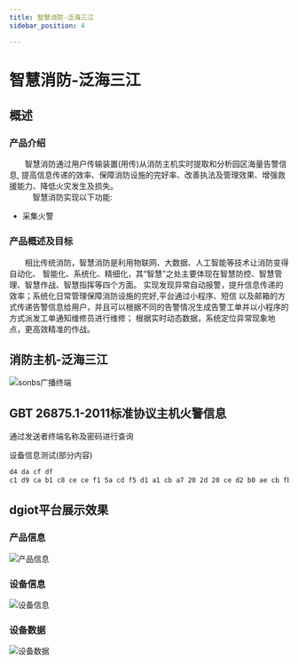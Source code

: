 ```yaml
---
title: 智慧消防-泛海三江
sidebar_position: 4

---
```


# 智慧消防-泛海三江

## 概述

### 产品介绍 

&emsp;&emsp;智慧消防通过用户传输装置(用传)从消防主机实时提取和分析园区海量告警信息,
提高信息传递的效率、保障消防设施的完好率、改善执法及管理效果、增强救援能力、降低火灾发生及损失。  
&emsp;&emsp;&emsp;智慧消防实现以下功能:
* 采集火警


### 产品概述及目标

&emsp;&emsp;相比传统消防，智慧消防是利用物联网、大数据、人工智能等技术让消防变得自动化、
智能化、系统化、精细化，其“智慧”之处主要体现在智慧防控、智慧管理、智慧作战、智慧指挥等四个方面。
实现发现异常自动报警，提升信息传递的效率；系统化日常管理保障消防设施的完好,平台通过小程序、短信
以及邮箱的方式传递告警信息给用户，并且可以根据不同的告警情况生成告警工单并以小程序的方式派发工单通知维修员进行维修；
根据实时动态数据，系统定位异常现象地点，更高效精准的作战。

## 消防主机-泛海三江
![sonbs广播终端](http://dgiot-1253666439.cos.ap-shanghai-fsi.myqcloud.com/dgiot_web/doc_ylb/sonbs/1.png)

## GBT 26875.1-2011标准协议主机火警信息
通过发送者终端名称及密码进行查询  

设备信息测试(部分内容)

```markdown
d4 da cf df 
c1 d9 ca b1 c8 ce ce f1 5a cd f5 d1 a1 cb a7 20 2d 20 ce d2 b0 ae cb fb 2e 6d 70 33
```

## dgiot平台展示效果
### 产品信息
![产品信息](http://dgiot-1253666439.cos.ap-shanghai-fsi.myqcloud.com/dgiot_web/doc_ylb/sonbs/2.png)
### 设备信息
![设备信息](http://dgiot-1253666439.cos.ap-shanghai-fsi.myqcloud.com/dgiot_web/doc_ylb/sonbs/3.png)
### 设备数据
![设备数据](http://dgiot-1253666439.cos.ap-shanghai-fsi.myqcloud.com/dgiot_web/doc_ylb/sonbs/4.png)
